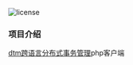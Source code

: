 ![license](https://img.shields.io/github/license/kxg3030/dtmcli-php)

### 项目介绍

[dtm跨语言分布式事务管理](https://dtm.pub)php客户端


